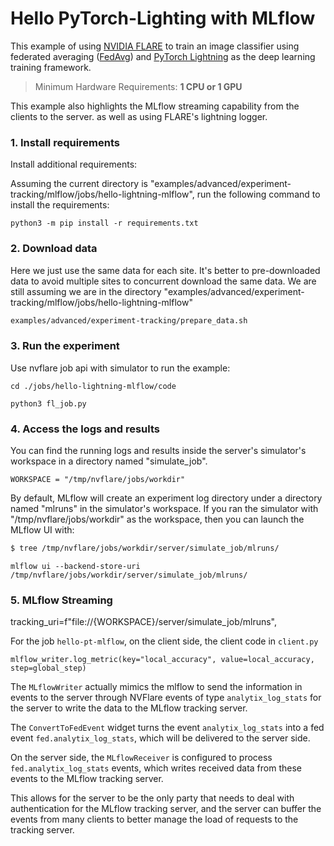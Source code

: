 # Hello PyTorch-Lighting with MLflow

This example of using [NVIDIA FLARE](https://nvflare.readthedocs.io/en/main/index.html) to train an image classifier
using federated averaging ([FedAvg](https://arxiv.org/abs/1602.05629)) and [PyTorch Lightning](https://lightning.ai/)
as the deep learning training framework.
> Minimum Hardware Requirements: **1 CPU or 1 GPU**

This example also highlights the MLflow streaming capability from the clients to the server.
as well as using FLARE's lightning logger.

### 1. Install requirements

Install additional requirements:

Assuming the current directory is "examples/advanced/experiment-tracking/mlflow/jobs/hello-lightning-mlflow", 
run the following command to install the requirements:

```
python3 -m pip install -r requirements.txt
```
### 2. Download data
Here we just use the same data for each site. It's better to pre-downloaded data to avoid multiple sites to concurrent download the same data.
We are still assuming we are in the directory "examples/advanced/experiment-tracking/mlflow/jobs/hello-lightning-mlflow"

```bash
examples/advanced/experiment-tracking/prepare_data.sh
```

### 3. Run the experiment

Use nvflare job api with simulator to run the example:

```
cd ./jobs/hello-lightning-mlflow/code

python3 fl_job.py
```

### 4. Access the logs and results

You can find the running logs and results inside the server's simulator's workspace in a directory named "simulate_job".

```WORKSPACE = "/tmp/nvflare/jobs/workdir"```

By default, MLflow will create an experiment log directory under a directory named "mlruns" in the simulator's workspace. 
If you ran the simulator with "/tmp/nvflare/jobs/workdir" as the workspace, then you can launch the MLflow UI with:

```bash
$ tree /tmp/nvflare/jobs/workdir/server/simulate_job/mlruns/
```

```
mlflow ui --backend-store-uri /tmp/nvflare/jobs/workdir/server/simulate_job/mlruns/
```

### 5. MLflow Streaming

tracking_uri=f"file://{WORKSPACE}/server/simulate_job/mlruns",

For the job `hello-pt-mlflow`, on the client side, the client code in `client.py`

```
mlflow_writer.log_metric(key="local_accuracy", value=local_accuracy, step=global_step)
```

The `MLflowWriter` actually mimics the mlflow to send the information in events to the server through NVFlare events
of type `analytix_log_stats` for the server to write the data to the MLflow tracking server.

The `ConvertToFedEvent` widget turns the event `analytix_log_stats` into a fed event `fed.analytix_log_stats`,
which will be delivered to the server side.

On the server side, the `MLflowReceiver` is configured to process `fed.analytix_log_stats` events,
which writes received data from these events to the MLflow tracking server.

This allows for the server to be the only party that needs to deal with authentication for the MLflow tracking server, and the server
can buffer the events from many clients to better manage the load of requests to the tracking server.

